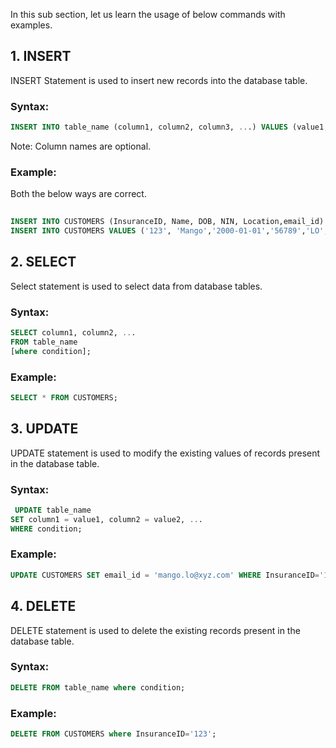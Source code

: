 In this sub section, let us learn the usage of below commands with examples.

## 1. INSERT  
INSERT Statement  is used to insert new records into the database table.
### Syntax:
```sql
INSERT INTO table_name (column1, column2, column3, ...) VALUES (value1, value2, value3, ...);
```

 Note: Column names are optional.

 ###   Example: 
 Both the below ways are correct.
```sql
     
INSERT INTO CUSTOMERS (InsuranceID, Name, DOB, NIN, Location,email_id) VALUES ('123', 'Mango','2000-01-01','56789','LO','Mango@xyz.com');
INSERT INTO CUSTOMERS VALUES ('123', 'Mango','2000-01-01','56789','LO','Mango@xyz.com'); 
```
## 2. SELECT 
Select statement is used to select data from database tables.

###   Syntax:
```sql
SELECT column1, column2, ...
FROM table_name
[where condition]; 
```
### Example: 
```sql
SELECT * FROM CUSTOMERS; 
```    
## 3. UPDATE 
UPDATE statement is used to modify the existing values of records present in the database table.
   ### Syntax:
```sql
 UPDATE table_name
SET column1 = value1, column2 = value2, ...
WHERE condition; 
```
 ###   Example: 
 ```sql
 UPDATE CUSTOMERS SET email_id = 'mango.lo@xyz.com' WHERE InsuranceID='123';
```
## 4. DELETE 
DELETE statement is used to delete the existing records present in the database table.

###    Syntax: 
```sql 
DELETE FROM table_name where condition;
```
###    Example: 
```sql
DELETE FROM CUSTOMERS where InsuranceID='123';
```